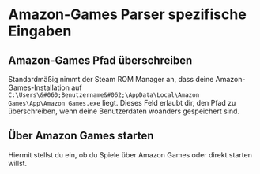 # Amazon-Games Parser spezifische Eingaben

## Amazon-Games Pfad überschreiben
Standardmäßig nimmt der Steam ROM Manager an, dass deine Amazon-Games-Installation auf `C:\Users\&#060;Benutzername&#062;\AppData\Local\Amazon Games\App\Amazon Games.exe` liegt. Dieses Feld erlaubt dir, den Pfad zu überschreiben, wenn deine Benutzerdaten woanders gespeichert sind.

## Über Amazon Games starten

Hiermit stellst du ein, ob du Spiele über Amazon Games oder direkt starten willst.

